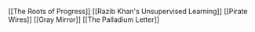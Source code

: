 [[The Roots of Progress]]
[[Razib Khan's Unsupervised Learning]]
[[Pirate Wires]]
[[Gray Mirror]]
[[The Palladium Letter]]